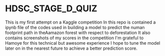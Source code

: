 # HDSC_STAGE_D_QUIZ
This is my first attempt on a Kaggle competition
In this repo is contained a ipynb file of the codes used in building a model to predict the numan footprint path in theAamazon forest with respect to deforestation
It also contains screenshots of my scores in the competition
I'm grateful to Hamoye for this technical but awesome experience
I hope to tune the model later on in the nearest future to achieve a better prediction score.

